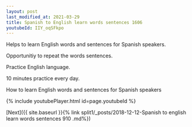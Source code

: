 ```yaml
---
layout: post
last_modified_at: 2021-03-29
title: Spanish to English learn words sentences 1606 
youtubeId: IIY_oqSFkpo
---
```

 
 
Helps to learn English words and sentences for Spanish speakers.

Opportunitiy to repeat the words sentences. 

Practice English language. 
 
10 minutes practice every day. 
 
How to learn English words and sentences for Spanish speakers 
 
{% include youtubePlayer.html id=page.youtubeId %}
 
 
[Next]({{ site.baseurl }}{% link  split1/_posts/2018-12-12-Spanish to english learn words sentences 910 .md%})
 
